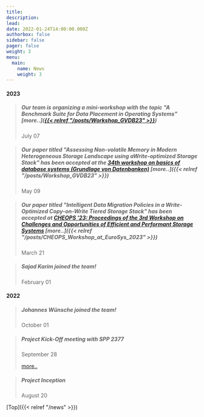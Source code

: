 ```yaml
---
title:
description: 
lead:
date: 2022-01-24T14:00:00.000Z
authorbox: false
sidebar: false
pager: false
weight: 3
menu:
  main:
    name: News
    weight: 3
---
```


#### 2023

>##### Our team is organizing a mini-workshop with the topic "**A Benchmark Suite for Data Placement in Operating Systems**" [more..]([{{< relref "/posts/Workshop_GVDB23" >}}](https://spp2377-git.uos.de/meetings/2023/mini-workshop-on-a-benchmark-suite-for-data-placement-in-operating-systems))
>July 07

>##### Our paper titled "**Assessing Non-volatile Memory in Modern Heterogeneous Storage Landscape using aWrite-optimized Storage Stack**" has been accepted at the [34th workshop on basics of database systems (Grundlage von Datenbanken)](https://gvdb23.informatik.uni-stuttgart.de/) [more..]({{< relref "/posts/Workshop_GVDB23" >}})
>May 09

>##### Our paper titled "**Intelligent Data Migration Policies in a Write-Optimized Copy-on-Write Tiered Storage Stack**" has been accepted at [CHEOPS '23: Proceedings of the 3rd Workshop on Challenges and Opportunities of Efficient and Performant Storage Systems](https://cheops-workshop.github.io/) [more..]({{< relref "/posts/CHEOPS_Workshop_at_EuroSys_2023" >}})
>March 21

>##### Sajad Karim joined the team!
>February 01

#### 2022

>##### Johannes Wünsche joined the team!
>October 01
>

>##### Project Kick-Off meeting with SPP 2377
>September 28
>
>[more..](https://spp2377.uos.de/allgemein/spp-2377-starts-with-kick-off-meeting-in-dresden/)


>##### Project Inception
>August 20 

[Top]({{< relref "/news" >}})


